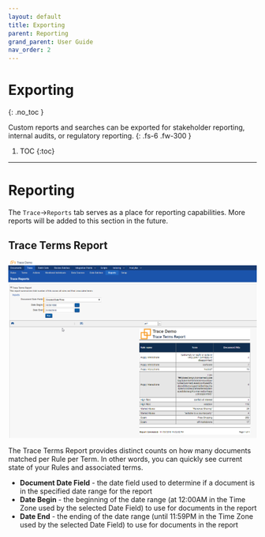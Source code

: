 ```yaml
---
layout: default
title: Exporting
parent: Reporting
grand_parent: User Guide
nav_order: 2
---
```


# Exporting
{: .no_toc }

Custom reports and searches can be exported for stakeholder reporting, internal audits, or regulatory reporting.
{: .fs-6 .fw-300 }

1. TOC
{:toc}

---

Reporting
=========

The `Trace`->`Reports` tab serves as a place for reporting capabilities. More reports will be added to this section in the future.

Trace Terms Report
------------------
![](media/exporting/316284f452e265e8db7521909b4c00b0.png)

The Trace Terms Report provides distinct counts on how many documents matched per Rule per Term. In other words, you can quickly see current state of your Rules and associated terms.

- **Document Date Field** - the date field used to determine if a document is in the specified date range for the report
- **Date Begin** - the beginning of the date range (at 12:00AM in the Time Zone used by the selected Date Field) to use for documents in the report
- **Date End** - the ending of the date range (until 11:59PM in the Time Zone used by the selected Date Field) to use for documents in the report
